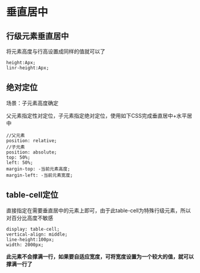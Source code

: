 # 垂直居中

## 行级元素垂直居中

将元素高度与行高设置成同样的值就可以了

	height:Apx;
	linr-height:Apx;

## 绝对定位

场景：子元素高度确定

父元素指定性对定位，子元素指定绝对定位，使用如下CSS完成垂直居中+水平居中

	//父元素
	position: relative;
	//子元素
	position: absolute;
	top: 50%;
	left: 50%;
	margin-top: -当前元素高度;
	margin-left: -当前元素宽度;

## table-cell定位

直接指定在需要垂直居中的元素上即可，由于此table-cell为特殊行级元素，所以对百分比高度不敏感

	display: table-cell;
	vertical-align: middle;
	line-height:100px;
	width: 2000px;

**此元素不会撑满一行，如果要自适应宽度，可将宽度设置为一个较大的值，就可以撑满一行了**